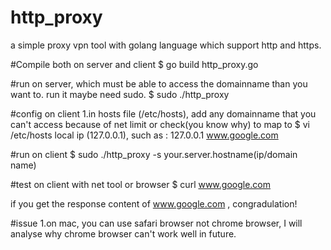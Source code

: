 # http_proxy
a simple proxy vpn tool with golang language which support http and https.

#Compile both on server and client
$ go build http_proxy.go

#run on server, which must be able to access the domainname than you want to. run it maybe need sudo.
$ sudo ./http_proxy

#config on client
1.in hosts file (/etc/hosts), add any domainname that you can't access because of net limit or check(you know why) to map to 
$ vi /etc/hosts
local ip (127.0.0.1), such as :
127.0.0.1 www.google.com

#run on client
$ sudo ./http_proxy -s your.server.hostname(ip/domain name)

#test on client with net tool or browser
$ curl www.google.com

if you get the response content of www.google.com , congradulation! 

#issue
1.on mac, you can use safari browser not chrome browser, I will analyse why chrome browser can't work well in future.


